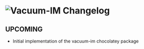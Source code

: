 # ![Vacuum-IM Changelog](https://img.shields.io/badge/Vacuum-IM-Package%20Changelog-blue.svg?style=for-the-badge)

## UPCOMING
- Initial implementation of the vacuum-im chocolatey package
